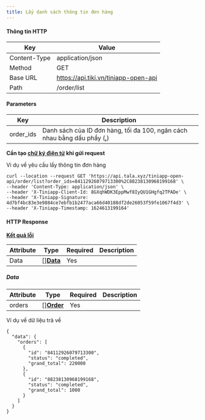 ```yaml
---
title: Lấy danh sách thông tin đơn hàng
---
```


#### Thông tin HTTP

| Key          | Value                                |
| ----------   | --------                             |
| Content-Type | application/json                     |
| Method       | GET                                  |
| Base URL     | https://api.tiki.vn/tiniapp-open-api |
| Path         | /order/list                               |

#### Parameters

| Key        | Description                                             |
| ---------- | --------                                                |
| order_ids  | Danh sách của ID đơn hàng, tối đa 100, ngăn cách nhau bằng dấu phẩy (**,**) |

**Cần tạo [chữ ký điện tử](../calculate-signature.md) khi gửi request**

Vi dụ về yêu cầu lấy thông tin đơn hàng

```
curl --location --request GET 'https://api.tala.xyz/tiniapp-open-api/order/list?order_ids=84112926079713300%2C88238130968199168' \
--header 'Content-Type: application/json' \
--header 'X-Tiniapp-Client-Id: 8GXqhWDK3EppMwf8IyQU1GHgfq2TPADe' \
--header 'X-Tiniapp-Signature: 4d7bf4bc83e3e9884ce7ebfb1b2477aca66d40188df2de26053f59fe1067f4d3' \
--header 'X-Tiniapp-Timestamp: 1624613199164'
```

#### HTTP Response

[**Kết quả lỗi**](error-code)

| Attribute  | Type                | Required   | Description |
| ---------- | ------------------- | ---------- | ----------  |
| Data       | []**[Data](#data)** | Yes        |             |

##### Data
| Attribute  | Type                                 | Required   | Description |
| ---------- | ------------------------------------ | ---------- | ----------  |
| orders     | []**[Order](create-order#order)**    | Yes        |             |

Ví dụ về dữ liệu trả về

```
{
  "data": {
    "orders": [
      {
        "id": "84112926079713300",
        "status": "completed",
        "grand_total": 220000
      },
      {
        "id": "88238130968199168",
        "status": "completed",
        "grand_total": 1000
      }
    ]
  }
}
```